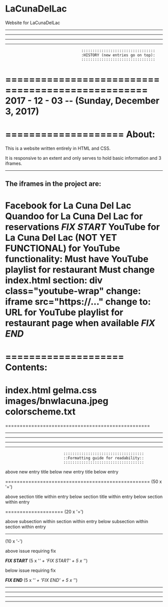 # LaCunaDelLac
Website for LaCunaDelLac


****************************************************************************************************
****************************************************************************************************
****************************************************************************************************
****************************************************************************************************


                                      :::::::::::::::::::::::::::::::::
                                      :HISTORY (new entries go on top):
                                      :::::::::::::::::::::::::::::::::



==================================================
2017 - 12 - 03 -- (Sunday, December 3, 2017)
==================================================


====================
About:
====================

This is a website written entirely in HTML and CSS.

It is responsive to an extent and only serves to hold basic information and 3 iframes.

----------
The iframes in the project are:
----------
Facebook for La Cuna Del Lac
Quandoo for La Cuna Del Lac
  for reservations
*****FIX START*****
YouTube for La Cuna Del Lac (NOT YET FUNCTIONAL)
  for YouTube functionality:
    Must have YouTube playlist for restaurant
    Must change index.html
      section: div class="youtube-wrap"
      change: iframe src="https://..."
      change to: URL for YouTube playlist for restaurant page when available
*****FIX END*****
====================



====================
Contents:
====================
index.html
gelma.css
images/bnwlacuna.jpeg
colorscheme.txt
====================


==================================================







****************************************************************************************************
****************************************************************************************************
****************************************************************************************************
****************************************************************************************************


                              ::::::::::::::::::::::::::::::::::::
                              ::Formatting guide for readability::
                              ::::::::::::::::::::::::::::::::::::





above new entry title
below new entry title
below entry

==================================================
(50 x '=')




above section title within entry
below section title within entry
below section within entry

====================
(20 x '=')



above subsection within section within entry
below subsection within section within entry

----------
(10 x '-')




above issue requiring fix

*****FIX START*****
(5 x '*' + 'FIX START' + 5 x '*')



below issue requiring fix

*****FIX END*****
(5 x '*' + 'FIX END' + 5 x '*')



****************************************************************************************************
****************************************************************************************************
****************************************************************************************************
****************************************************************************************************
